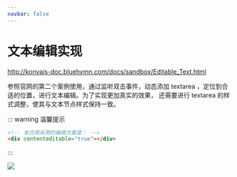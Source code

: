 ```yaml
---
navbar: false
---
```


# 文本编辑实现

<backTop/>



http://konvajs-doc.bluehymn.com/docs/sandbox/Editable_Text.html

参照官网的第二个案例使用，通过监听双击事件，动态添加 textarea ，定位到合适的位置，进行文本编辑。为了实现更加真实的效果， 还需要进行 textarea 的样式调整，使其与文本节点样式保持一致。

::: warning 温馨提示

```html
<!-- 本应用采用的编辑方案是： -->
<div contenteditable="true"></div>
```
:::

<img src="/unippt-textarea.gif" />